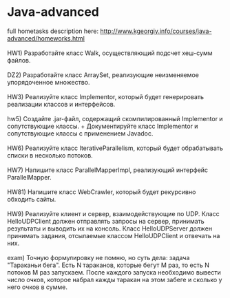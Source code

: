# Java-advanced  
full hometasks description here: http://www.kgeorgiy.info/courses/java-advanced/homeworks.html  
<br/>
HW1) Разработайте класс Walk, осуществляющий подсчет хеш-сумм файлов.  
<br/>
DZ2) Разработайте класс ArraySet, реализующие неизменяемое упорядоченное множество.  
<br/>
HW3) Реализуйте класс Implementor, который будет генерировать реализации классов и интерфейсов.  
<br/>
hw5) Создайте .jar-файл, содержащий скомпилированный Implementor и сопутствующие классы. + Документируйте класс Implementor и сопутствующие классы с применением Javadoc.  
<br/>
HW6) Реализуйте класс IterativeParallelism, который будет обрабатывать списки в несколько потоков.  
<br/>
HW7) Напишите класс ParallelMapperImpl, реализующий интерфейс ParallelMapper.  
<br/>
HW81) Напишите класс WebCrawler, который будет рекурсивно обходить сайты.<br/>
<br/>
HW9) Реализуйте клиент и сервер, взаимодействующие по UDP.
Класс HelloUDPClient должен отправлять запросы на сервер, принимать результаты и выводить их на консоль.
Класс HelloUDPServer должен принимать задания, отсылаемые классом HelloUDPClient и отвечать на них.<br/>
<br/>
exam) Точную формулировку не помню, но суть дела: задача "Тараканьи бега". Есть N тараканов, которые бегут M раз, то есть N потоков M раз запускаем. После каждого запуска необходимо вывести число очков, которое набрал кажды таракан на этом забеге и сколько у него очков в сумме.
